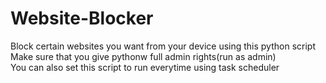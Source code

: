 # Website-Blocker  
 Block certain websites you want from your device using this python script  <br>
Make sure that you give pythonw full admin rights(run as admin)  
You can also set this script to run everytime using task scheduler  
